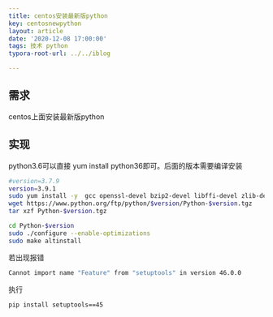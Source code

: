 ```yaml
---
title: centos安装最新版python
key: centosnewpython
layout: article
date: '2020-12-08 17:00:00'
tags: 技术 python
typora-root-url: ../../iblog

---
```


## 需求

centos上面安装最新版python

## 实现

python3.6可以直接 yum install python36即可。后面的版本需要编译安装

```bash
#version=3.7.9
version=3.9.1
sudo yum install -y  gcc openssl-devel bzip2-devel libffi-devel zlib-devel 
wget https://www.python.org/ftp/python/$version/Python-$version.tgz 
tar xzf Python-$version.tgz 

cd Python-$version
sudo ./configure --enable-optimizations 
sudo make altinstall
```

若出现报错

```bash
Cannot import name "Feature" from "setuptools" in version 46.0.0
```



执行

```bash
pip install setuptools==45
```

